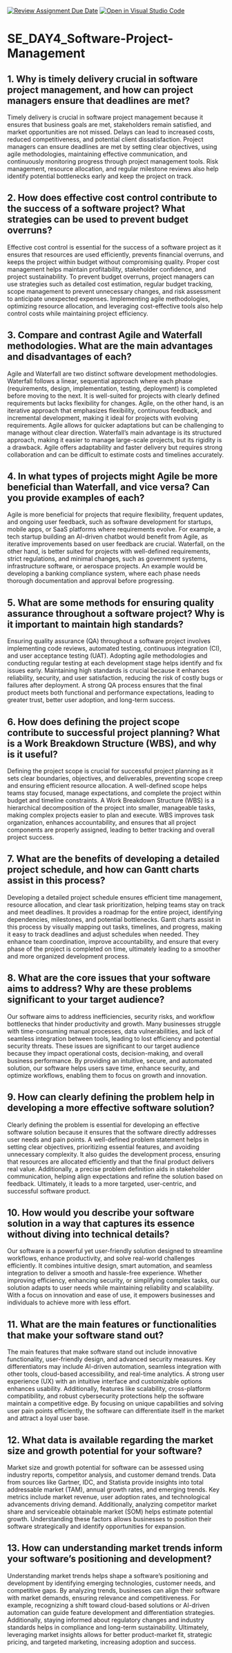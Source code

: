 [![Review Assignment Due Date](https://classroom.github.com/assets/deadline-readme-button-22041afd0340ce965d47ae6ef1cefeee28c7c493a6346c4f15d667ab976d596c.svg)](https://classroom.github.com/a/9pw6JKcu)
[![Open in Visual Studio Code](https://classroom.github.com/assets/open-in-vscode-2e0aaae1b6195c2367325f4f02e2d04e9abb55f0b24a779b69b11b9e10269abc.svg)](https://classroom.github.com/online_ide?assignment_repo_id=18437287&assignment_repo_type=AssignmentRepo)
# SE_DAY4_Software-Project-Management
## 1. Why is timely delivery crucial in software project management, and how can project managers ensure that deadlines are met?
Timely delivery is crucial in software project management because it ensures that business goals are met, stakeholders remain satisfied, and market opportunities are not missed. Delays can lead to increased costs, reduced competitiveness, and potential client dissatisfaction. Project managers can ensure deadlines are met by setting clear objectives, using agile methodologies, maintaining effective communication, and continuously monitoring progress through project management tools. Risk management, resource allocation, and regular milestone reviews also help identify potential bottlenecks early and keep the project on track.
## 2. How does effective cost control contribute to the success of a software project? What strategies can be used to prevent budget overruns?
Effective cost control is essential for the success of a software project as it ensures that resources are used efficiently, prevents financial overruns, and keeps the project within budget without compromising quality. Proper cost management helps maintain profitability, stakeholder confidence, and project sustainability. To prevent budget overruns, project managers can use strategies such as detailed cost estimation, regular budget tracking, scope management to prevent unnecessary changes, and risk assessment to anticipate unexpected expenses. Implementing agile methodologies, optimizing resource allocation, and leveraging cost-effective tools also help control costs while maintaining project efficiency.
## 3. Compare and contrast Agile and Waterfall methodologies. What are the main advantages and disadvantages of each?
Agile and Waterfall are two distinct software development methodologies. Waterfall follows a linear, sequential approach where each phase (requirements, design, implementation, testing, deployment) is completed before moving to the next. It is well-suited for projects with clearly defined requirements but lacks flexibility for changes. Agile, on the other hand, is an iterative approach that emphasizes flexibility, continuous feedback, and incremental development, making it ideal for projects with evolving requirements. Agile allows for quicker adaptations but can be challenging to manage without clear direction. Waterfall’s main advantage is its structured approach, making it easier to manage large-scale projects, but its rigidity is a drawback. Agile offers adaptability and faster delivery but requires strong collaboration and can be difficult to estimate costs and timelines accurately.
## 4. In what types of projects might Agile be more beneficial than Waterfall, and vice versa? Can you provide examples of each?
Agile is more beneficial for projects that require flexibility, frequent updates, and ongoing user feedback, such as software development for startups, mobile apps, or SaaS platforms where requirements evolve. For example, a tech startup building an AI-driven chatbot would benefit from Agile, as iterative improvements based on user feedback are crucial.
Waterfall, on the other hand, is better suited for projects with well-defined requirements, strict regulations, and minimal changes, such as government systems, infrastructure software, or aerospace projects. An example would be developing a banking compliance system, where each phase needs thorough documentation and approval before progressing.
## 5. What are some methods for ensuring quality assurance throughout a software project? Why is it important to maintain high standards?
Ensuring quality assurance (QA) throughout a software project involves implementing code reviews, automated testing, continuous integration (CI), and user acceptance testing (UAT). Adopting agile methodologies and conducting regular testing at each development stage helps identify and fix issues early. Maintaining high standards is crucial because it enhances reliability, security, and user satisfaction, reducing the risk of costly bugs or failures after deployment. A strong QA process ensures that the final product meets both functional and performance expectations, leading to greater trust, better user adoption, and long-term success.
## 6. How does defining the project scope contribute to successful project planning? What is a Work Breakdown Structure (WBS), and why is it useful?
Defining the project scope is crucial for successful project planning as it sets clear boundaries, objectives, and deliverables, preventing scope creep and ensuring efficient resource allocation. A well-defined scope helps teams stay focused, manage expectations, and complete the project within budget and timeline constraints. A Work Breakdown Structure (WBS) is a hierarchical decomposition of the project into smaller, manageable tasks, making complex projects easier to plan and execute. WBS improves task organization, enhances accountability, and ensures that all project components are properly assigned, leading to better tracking and overall project success.
## 7. What are the benefits of developing a detailed project schedule, and how can Gantt charts assist in this process?
Developing a detailed project schedule ensures efficient time management, resource allocation, and clear task prioritization, helping teams stay on track and meet deadlines. It provides a roadmap for the entire project, identifying dependencies, milestones, and potential bottlenecks. Gantt charts assist in this process by visually mapping out tasks, timelines, and progress, making it easy to track deadlines and adjust schedules when needed. They enhance team coordination, improve accountability, and ensure that every phase of the project is completed on time, ultimately leading to a smoother and more organized development process.
## 8. What are the core issues that your software aims to address? Why are these problems significant to your target audience?
Our software aims to address inefficiencies, security risks, and workflow bottlenecks that hinder productivity and growth. Many businesses struggle with time-consuming manual processes, data vulnerabilities, and lack of seamless integration between tools, leading to lost efficiency and potential security threats. These issues are significant to our target audience because they impact operational costs, decision-making, and overall business performance. By providing an intuitive, secure, and automated solution, our software helps users save time, enhance security, and optimize workflows, enabling them to focus on growth and innovation.
## 9. How can clearly defining the problem help in developing a more effective software solution?
Clearly defining the problem is essential for developing an effective software solution because it ensures that the software directly addresses user needs and pain points. A well-defined problem statement helps in setting clear objectives, prioritizing essential features, and avoiding unnecessary complexity. It also guides the development process, ensuring that resources are allocated efficiently and that the final product delivers real value. Additionally, a precise problem definition aids in stakeholder communication, helping align expectations and refine the solution based on feedback. Ultimately, it leads to a more targeted, user-centric, and successful software product.
## 10. How would you describe your software solution in a way that captures its essence without diving into technical details?
Our software is a powerful yet user-friendly solution designed to streamline workflows, enhance productivity, and solve real-world challenges efficiently. It combines intuitive design, smart automation, and seamless integration to deliver a smooth and hassle-free experience. Whether improving efficiency, enhancing security, or simplifying complex tasks, our solution adapts to user needs while maintaining reliability and scalability. With a focus on innovation and ease of use, it empowers businesses and individuals to achieve more with less effort.
## 11. What are the main features or functionalities that make your software stand out?
The main features that make software stand out include innovative functionality, user-friendly design, and advanced security measures. Key differentiators may include AI-driven automation, seamless integration with other tools, cloud-based accessibility, and real-time analytics. A strong user experience (UX) with an intuitive interface and customizable options enhances usability. Additionally, features like scalability, cross-platform compatibility, and robust cybersecurity protections help the software maintain a competitive edge. By focusing on unique capabilities and solving user pain points efficiently, the software can differentiate itself in the market and attract a loyal user base.
## 12. What data is available regarding the market size and growth potential for your software?
Market size and growth potential for software can be assessed using industry reports, competitor analysis, and customer demand trends. Data from sources like Gartner, IDC, and Statista provide insights into total addressable market (TAM), annual growth rates, and emerging trends. Key metrics include market revenue, user adoption rates, and technological advancements driving demand. Additionally, analyzing competitor market share and serviceable obtainable market (SOM) helps estimate potential growth. Understanding these factors allows businesses to position their software strategically and identify opportunities for expansion.
## 13. How can understanding market trends inform your software’s positioning and development?
Understanding market trends helps shape a software’s positioning and development by identifying emerging technologies, customer needs, and competitive gaps. By analyzing trends, businesses can align their software with market demands, ensuring relevance and competitiveness. For example, recognizing a shift toward cloud-based solutions or AI-driven automation can guide feature development and differentiation strategies. Additionally, staying informed about regulatory changes and industry standards helps in compliance and long-term sustainability. Ultimately, leveraging market insights allows for better product-market fit, strategic pricing, and targeted marketing, increasing adoption and success.
